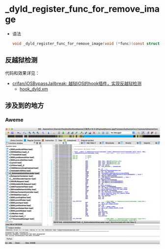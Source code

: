 # _dyld_register_func_for_remove_image

* 语法
  ```c
  void _dyld_register_func_for_remove_image(void (*func)(const struct mach_header* mh, intptr_t vmaddr_slide));
  ```

## 反越狱检测

代码和效果详见：

* [crifan/iOSBypassJailbreak: 越狱iOS的hook插件，实现反越狱检测](https://github.com/crifan/iOSBypassJailbreak)
  * [hook_dyld.xm](https://github.com/crifan/iOSBypassJailbreak/blob/main/iOSBypassJailbreak/hook_dyld.xm)

## 涉及到的地方

### Aweme

![ida_aweme__dyld_register_func_for_remove_image](../../../../assets/img/ida_aweme__dyld_register_func_for_remove_image.jpg)
